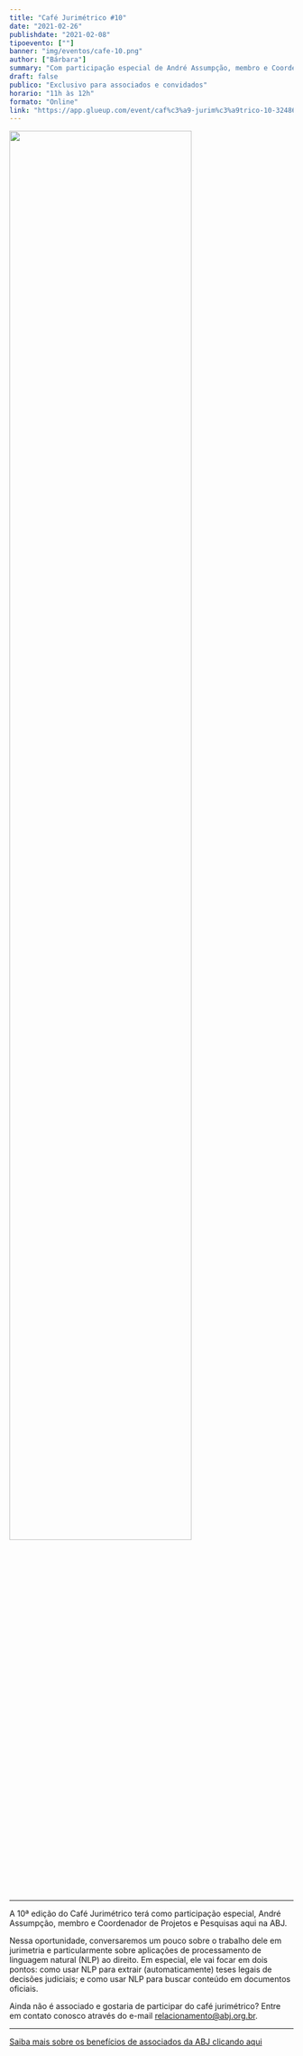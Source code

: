 ```yaml
---
title: "Café Jurimétrico #10"
date: "2021-02-26"
publishdate: "2021-02-08"
tipoevento: [""]
banner: "img/eventos/cafe-10.png"
author: ["Bárbara"]
summary: "Com participação especial de André Assumpção, membro e Coordenador de Projetos e Pesquisas aqui na ABJ."
draft: false
publico: "Exclusivo para associados e convidados"
horario: "11h às 12h"
formato: "Online"
link: "https://app.glueup.com/event/caf%c3%a9-jurim%c3%a9trico-10-32486/"
---
```


<img src="/img/eventos/cafe-10.png" width="80%">

<hr>

A 10ª edição do Café Jurimétrico terá como participação especial, André Assumpção, membro e Coordenador de Projetos e Pesquisas aqui na ABJ.

Nessa oportunidade, conversaremos um pouco sobre o trabalho dele em jurimetria e particularmente sobre aplicações de processamento de linguagem natural (NLP) ao direito. Em especial, ele vai focar em dois pontos: como usar NLP para extrair (automaticamente) teses legais de decisões judiciais; e como usar NLP para buscar conteúdo em documentos oficiais.

Ainda não é associado e gostaria de participar do café jurimétrico? Entre em contato conosco através do e-mail [relacionamento@abj.org.br](mailto:relacionamento@abj.org.br).

<hr>

[Saiba mais sobre os benefícios de associados da ABJ clicando aqui](https://abj.org.br/associados/) 
